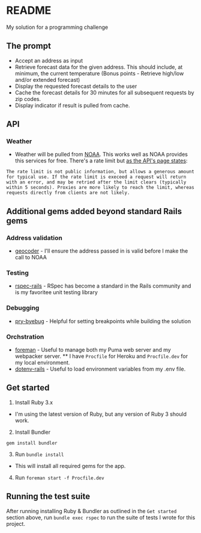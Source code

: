 # README
My solution for a programming challenge

## The prompt
* Accept an address as input
* Retrieve forecast data for the given address. This should include, at minimum, the current temperature (Bonus points - Retrieve high/low and/or extended forecast)
* Display the requested forecast details to the user
* Cache the forecast details for 30 minutes for all subsequent requests by zip codes.
* Display indicator if result is pulled from cache.

## API
### Weather
* Weather will be pulled from [NOAA](https://www.weather.gov/documentation/services-web-api).  This works well as NOAA provides this services for free.  There's a rate limit but [as the API's page states](https://www.weather.gov/documentation/services-web-api#:~:text=The%20rate%20limit,are%20not%20likely.):
```
The rate limit is not public information, but allows a generous amount for typical use. If the rate limit is execeed a request will return with an error, and may be retried after the limit clears (typically within 5 seconds). Proxies are more likely to reach the limit, whereas requests directly from clients are not likely.
```

## Additional gems added beyond standard Rails gems
### Address validation
* [geocoder](https://rubygems.org/gems/pry-byebug) - I'll ensure the address passed in is valid before I make the call to NOAA

### Testing 
* [rspec-rails](https://rubygems.org/gems/rspec-rails) - RSpec has become a standard in the Rails community and is my favoritee unit testing library

### Debugging
* [pry-byebug](https://rubygems.org/gems/pry-byebug) - Helpful for setting breakpoints while building the solution

### Orchstration
* [foreman](https://rubygems.org/gems/foreman) - Useful to manage both my Puma web server and my webpacker server.
** I have `Procfile` for Heroku and `Procfile.dev` for my local environment.
* [dotenv-rails](https://rubygems.org/gems/dotenv-rails) - Useful to load environment variables from my .env file.

## Get started

1. Install Ruby 3.x

- I'm using the latest version of Ruby, but any version of Ruby 3 should work.

2. Install Bundler
```
gem install bundler
```
3. Run `bundle install`
- This will install all required gems for the app.
4. Run `foreman start -f Procfile.dev`

## Running the test suite

After running installing Ruby & Bundler as outlined in the `Get started` section above, run `bundle exec rspec` to run the suite of tests I wrote for this project.